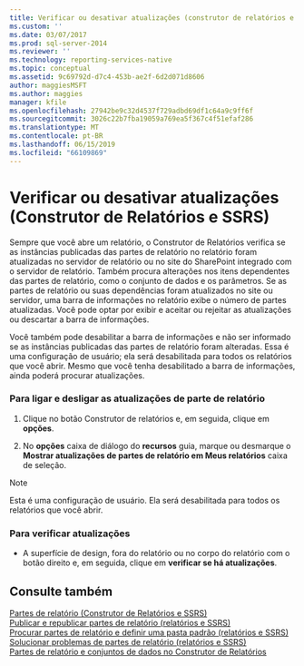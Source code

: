 ```yaml
---
title: Verificar ou desativar atualizações (construtor de relatórios e SSRS) | Microsoft Docs
ms.custom: ''
ms.date: 03/07/2017
ms.prod: sql-server-2014
ms.reviewer: ''
ms.technology: reporting-services-native
ms.topic: conceptual
ms.assetid: 9c69792d-d7c4-453b-ae2f-6d2d071d8606
author: maggiesMSFT
ms.author: maggies
manager: kfile
ms.openlocfilehash: 27942be9c32d4537f729adbd69df1c64a9c9ff6f
ms.sourcegitcommit: 3026c22b7fba19059a769ea5f367c4f51efaf286
ms.translationtype: MT
ms.contentlocale: pt-BR
ms.lasthandoff: 06/15/2019
ms.locfileid: "66109869"
---
```

# <a name="check-for-updates-or-turn-updates-off-report-builder-and-ssrs"></a>Verificar ou desativar atualizações (Construtor de Relatórios e SSRS)
  Sempre que você abre um relatório, o Construtor de Relatórios verifica se as instâncias publicadas das partes de relatório no relatório foram atualizadas no servidor de relatório ou no site do SharePoint integrado com o servidor de relatório. Também procura alterações nos itens dependentes das partes de relatório, como o conjunto de dados e os parâmetros. Se as partes de relatório ou suas dependências foram atualizados no site ou servidor, uma barra de informações no relatório exibe o número de partes atualizadas. Você pode optar por exibir e aceitar ou rejeitar as atualizações ou descartar a barra de informações.  
  
 Você também pode desabilitar a barra de informações e não ser informado se as instâncias publicadas das partes de relatório foram alteradas. Essa é uma configuração de usuário; ela será desabilitada para todos os relatórios que você abrir. Mesmo que você tenha desabilitado a barra de informações, ainda poderá procurar atualizações.  
  
### <a name="to-turn-on-and-off-report-part-updates"></a>Para ligar e desligar as atualizações de parte de relatório  
  
1.  Clique no botão Construtor de relatórios e, em seguida, clique em **opções**.  
  
2.  No **opções** caixa de diálogo do **recursos** guia, marque ou desmarque o **Mostrar atualizações de partes de relatório em Meus relatórios** caixa de seleção.  
  
> [!NOTE]  
>  Esta é uma configuração de usuário. Ela será desabilitada para todos os relatórios que você abrir.  
  
### <a name="to-check-for-updates"></a>Para verificar atualizações  
  
-   A superfície de design, fora do relatório ou no corpo do relatório com o botão direito e, em seguida, clique em **verificar se há atualizações**.  
  
## <a name="see-also"></a>Consulte também  
 [Partes de relatório &#40;Construtor de Relatórios e SSRS&#41;](report-parts-report-builder-and-ssrs.md)   
 [Publicar e republicar partes de relatório &#40;relatórios e SSRS&#41;](report-design/publish-and-republish-report-parts-report-builder-and-ssrs.md)   
 [Procurar partes de relatório e definir uma pasta padrão &#40;relatórios e SSRS&#41;](report-design/browse-for-report-parts-and-set-a-default-folder-report-builder-and-ssrs.md)   
 [Solucionar problemas de partes de relatório &#40;relatórios e SSRS&#41;](../../2014/reporting-services/troubleshoot-report-parts-report-builder-and-ssrs.md)   
 [Partes de relatório e conjuntos de dados no Construtor de Relatórios](report-data/report-parts-and-datasets-in-report-builder.md)  
  
  
